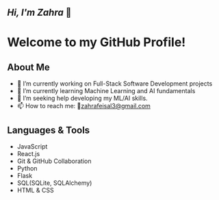 ## *Hi, I'm Zahra* 👋

# Welcome to my GitHub Profile!

## About Me

- 🔭 I’m currently working on Full-Stack Software Development projects
- 🌱 I’m currently learning Machine Learning and AI fundamentals
- 🤔 I’m seeking help developing my ML/AI skills.
- 📫 How to reach me: 📩[zahrafeisal3@gmail.com](mailto:zahrafeisal3@gmail.com)
<!--
- ⚡ Fun fact: ...
-->

## Languages & Tools

<ul>
  <li>JavaScript</li>
  <li>React.js</li>
  <li>Git & GitHub Collaboration</li>
  <li>Python</li>
  <li>Flask</li>
  <li>SQL(SQLite, SQLAlchemy)</li>
  <li>HTML & CSS</li>
</ul>
